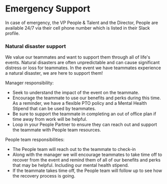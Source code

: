 # **Emergency Support**

In case of emergency, the VP People & Talent and the Director, People are available 24/7 via their cell phone number which is listed in their Slack profile.

### **Natural disaster support**

We value our teammates and want to support them through all of life's events. Natural disasters are often unpredictable and can cause significant distress or loss for teammates. In the event we have teammates experience a natural disaster, we are here to support them!

Manager responsibility:

- Seek to understand the impact of the event on the teammate.
- Encourage the teammate to use our benefits and perks during this time. As a reminder, we have a flexible PTO policy and a Mental Health Stipend that can be used by teammates.
- Be sure to support the teammate in completing an out of office plan if time away from work will be helpful.
- Loop in your People Partner to ensure they can reach out and support the teammate with People team resources.

People team responsibilities:

- The People team will reach out to the teammate to check-in
- Along with the manager we will encourage teammates to take time off to recover from the event and remind them of all of our benefits and perks that may be helpful. Including our mental health stipend.
- If the teammate takes time off, the People team will follow up to see how the recovery process is going.
